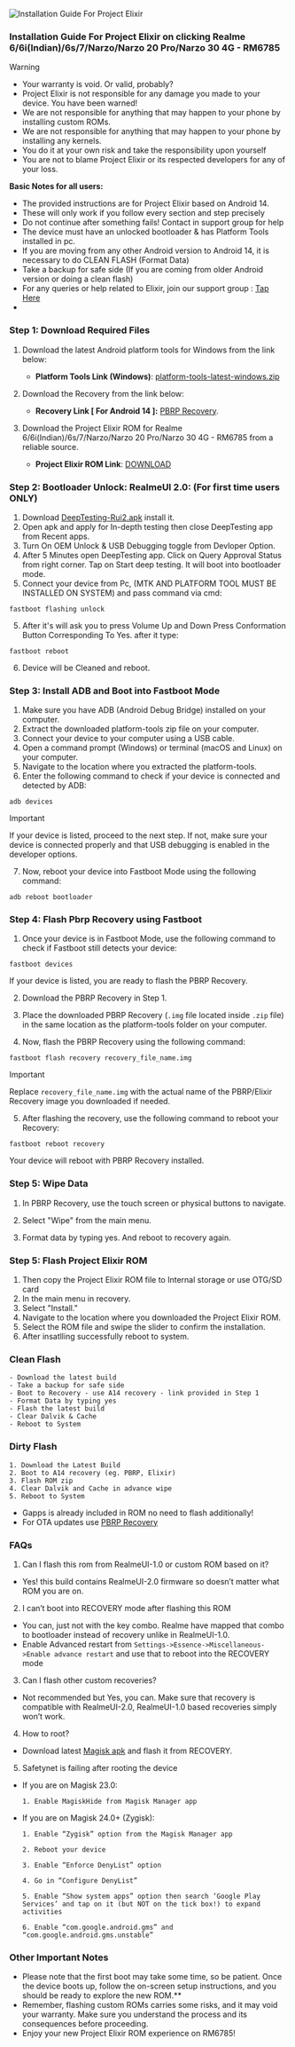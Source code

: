 ![Installation Guide For Project Elixir](https://i.imgur.com/42LxtAl.png)

### Installation Guide For Project Elixir on clicking Realme 6/6i(Indian)/6s/7/Narzo/Narzo 20 Pro/Narzo 30 4G - RM6785
 
> [!Warning]
> * Your warranty is void. Or valid, probably?
> * Project Elixir is not responsible for any damage you made to your device. You have been warned!
> * We are not responsible for anything that may happen to your phone by installing custom ROMs.
> * We are not responsible for anything that may happen to your phone by installing any kernels.
> * You do it at your own risk and take the responsibility upon yourself
> * You are not to blame Project Elixir or its respected developers for any of your loss.
>
> **Basic Notes for all users:**  
> * The provided instructions are for Project Elixir based on Android 14.
> * These will only work if you follow every section and step precisely
> * Do not continue after something fails! Contact in support group for help
> * The device must have an unlocked bootloader & has Platform Tools installed in pc.
> * If you are moving from any other Android version to Android 14, it is necessary to do CLEAN FLASH (Format Data)
> * Take a backup for safe side (If you are coming from older Android version or doing a clean flash)
> * For any queries or help related to Elixir, join our support group : [Tap Here](https://telegram.me/Elixir_Discussion)
> * 

### Step 1: Download Required Files
1. Download the latest Android platform tools for Windows from the link below:
   - **Platform Tools Link (Windows)**: [platform-tools-latest-windows.zip](https://dl.google.com/android/repository/platform-tools-latest-windows.zip)

2. Download the Recovery from the link below:
   - **Recovery Link [ For Android 14 ]:** [PBRP Recovery](https://t.me/FilesArchieve/240).
   
3. Download the Project Elixir ROM for Realme 6/6i(Indian)/6s/7/Narzo/Narzo 20 Pro/Narzo 30 4G - RM6785 from a reliable source.
   - **Project Elixir ROM Link**: [DOWNLOAD](https://projectelixiros.com/download)

### Step 2: Bootloader Unlock: RealmeUI 2.0: (For first time users ONLY)
1. Download [DeepTesting-Rui2.apk](https://t.me/realme_7_cloud/20) install it.
2. Open apk and apply for In-depth testing then close DeepTesting app from Recent apps.
3. Turn On OEM Unlock & USB Debugging toggle from Devloper Option.
3. After 5 Minutes open DeepTesting app. Click on Query Approval Status from right corner. Tap on Start deep testing. It will boot into bootloader mode.
4. Connect your device from Pc, (MTK AND PLATFORM TOOL MUST BE INSTALLED ON SYSTEM) and pass command via cmd:
```
fastboot flashing unlock
```

5. After it's will ask you to press Volume Up and Down Press Conformation Button Corresponding To Yes. after it type:
```
fastboot reboot
```

6. Device will be Cleaned and reboot.

### Step 3: Install ADB and Boot into Fastboot Mode
1. Make sure you have ADB (Android Debug Bridge) installed on your computer. 
2. Extract the downloaded platform-tools zip file on your computer.
3. Connect your device to your computer using a USB cable.
4. Open a command prompt (Windows) or terminal (macOS and Linux) on your computer.
5. Navigate to the location where you extracted the platform-tools.
6. Enter the following command to check if your device is connected and detected by ADB:
```
adb devices
```

> [!Important]
> If your device is listed, proceed to the next step. If not, make sure your device is connected properly and that USB debugging is enabled in the developer options.

7. Now, reboot your device into Fastboot Mode using the following command:
```
adb reboot bootloader
```

### Step 4: Flash Pbrp Recovery using Fastboot
1. Once your device is in Fastboot Mode, use the following command to check if Fastboot still detects your device:
```
fastboot devices
```

If your device is listed, you are ready to flash the PBRP Recovery.

2. Download the PBRP Recovery in Step 1.

3. Place the downloaded PBRP Recovery (`.img` file located inside `.zip` file) in the same location as the platform-tools folder on your computer.

4. Now, flash the PBRP Recovery using the following command:
```
fastboot flash recovery recovery_file_name.img
```

> [!Important]
> Replace `recovery_file_name.img` with the actual name of the PBRP/Elixir Recovery image you downloaded if needed.

5. After flashing the recovery, use the following command to reboot your Recovery:
```
fastboot reboot recovery
```

Your device will reboot with PBRP Recovery installed.

### Step 5: Wipe Data
1. In PBRP Recovery, use the touch screen or physical buttons to navigate.

2. Select "Wipe" from the main menu.

3. Format data by typing yes. And reboot to recovery again.

### Step 5: Flash Project Elixir ROM
1. Then copy the Project Elixir ROM file to Internal storage or use OTG/SD card
2. In the main menu in recovery.
3. Select "Install."
4. Navigate to the location where you downloaded the Project Elixir ROM.
5. Select the ROM file and swipe the slider to confirm the installation.
6. After insatlling successfully reboot to system.


### Clean Flash
```
- Download the latest build
- Take a backup for safe side
- Boot to Recovery - use A14 recovery - link provided in Step 1
- Format Data by typing yes
- Flash the latest build
- Clear Dalvik & Cache
- Reboot to System
```

### Dirty Flash
```
1. Download the Latest Build
2. Boot to A14 recovery (eg. PBRP, Elixir)
3. Flash ROM zip
4. Clear Dalvik and Cache in advance wipe
5. Reboot to System
```
- Gapps is already included in ROM no need to flash additionally!
- For OTA updates use [PBRP Recovery](https://t.me/FilesArchieve/240)

### FAQs
1. Can I flash this rom from RealmeUI-1.0 or custom ROM based on it?
-  Yes! this build contains RealmeUI-2.0 firmware so doesn’t matter what ROM you are on.
2. I can’t boot into RECOVERY mode after flashing this ROM
-  You can, just not with the key combo. Realme have mapped that combo to bootloader instead of recovery unlike in RealmeUI-1.0.
-  Enable Advanced restart from `Settings->Essence->Miscellaneous->Enable advance restart` and use that to reboot into the RECOVERY mode
3. Can I flash other custom recoveries?
-  Not recommended but Yes, you can. Make sure that recovery is compatible with RealmeUI-2.0, RealmeUI-1.0 based recoveries simply won’t work.
4. How to root?
-  Download latest [Magisk apk](https://github.com/topjohnwu/Magisk) and flash it from RECOVERY.
5. Safetynet is failing after rooting the device
-  If you are on Magisk 23.0:
       
       1. Enable MagiskHide from Magisk Manager app
-  If you are on Magisk 24.0+ (Zygisk):
       
       1. Enable “Zygisk” option from the Magisk Manager app
       
       2. Reboot your device
       
       3. Enable “Enforce DenyList” option
       
       4. Go in “Configure DenyList”
       
       5. Enable “Show system apps” option then search ‘Google Play Services’ and tap on it (but NOT on the tick box!) to expand activities
       
       6. Enable “com.google.android.gms” and “com.google.android.gms.unstable”

### Other Important Notes

- Please note that the first boot may take some time, so be patient. Once the device boots up, follow the on-screen setup instructions, and you should be ready to explore the new ROM.**
- Remember, flashing custom ROMs carries some risks, and it may void your warranty. Make sure you understand the process and its consequences before proceeding.
- Enjoy your new Project Elixir ROM experience on RM6785!

